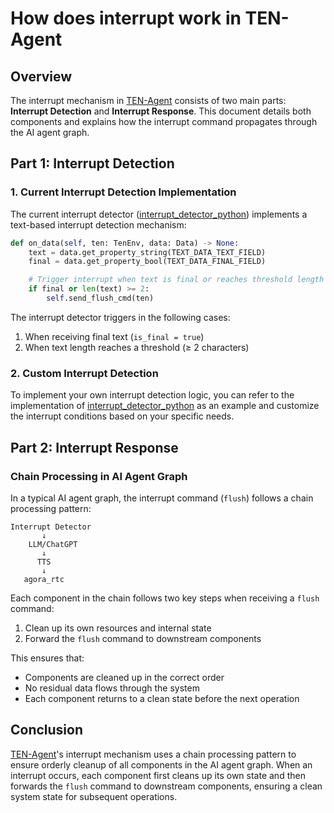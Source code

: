 # How does interrupt work in TEN-Agent

## Overview

The interrupt mechanism in
[TEN-Agent](https://github.com/TEN-framework/TEN-Agent) consists of two main
parts: **Interrupt Detection** and **Interrupt Response**. This document details
both components and explains how the interrupt command propagates through the AI
agent graph.

## Part 1: Interrupt Detection

### 1. Current Interrupt Detection Implementation

The current interrupt detector
([interrupt_detector_python](https://github.com/TEN-framework/TEN-Agent/tree/main/agents/ten_packages/extension/interrupt_detector_python))
implements a text-based interrupt detection mechanism:

```python
def on_data(self, ten: TenEnv, data: Data) -> None:
    text = data.get_property_string(TEXT_DATA_TEXT_FIELD)
    final = data.get_property_bool(TEXT_DATA_FINAL_FIELD)

    # Trigger interrupt when text is final or reaches threshold length
    if final or len(text) >= 2:
        self.send_flush_cmd(ten)
```

The interrupt detector triggers in the following cases:

1. When receiving final text (`is_final = true`)
2. When text length reaches a threshold (≥ 2 characters)

### 2. Custom Interrupt Detection

To implement your own interrupt detection logic, you can refer to the
implementation of
[interrupt_detector_python](https://github.com/TEN-framework/TEN-Agent/tree/main/agents/ten_packages/extension/interrupt_detector_python)
as an example and customize the interrupt conditions based on your specific
needs.

## Part 2: Interrupt Response

### Chain Processing in AI Agent Graph

In a typical AI agent graph, the interrupt command (`flush`) follows a chain
processing pattern:

```
Interrupt Detector
       ↓
    LLM/ChatGPT
       ↓
      TTS
       ↓
   agora_rtc
```

Each component in the chain follows two key steps when receiving a `flush`
command:

1. Clean up its own resources and internal state
2. Forward the `flush` command to downstream components

This ensures that:

- Components are cleaned up in the correct order
- No residual data flows through the system
- Each component returns to a clean state before the next operation

## Conclusion

[TEN-Agent](https://github.com/TEN-framework/TEN-Agent)'s interrupt mechanism
uses a chain processing pattern to ensure orderly cleanup of all components in
the AI agent graph. When an interrupt occurs, each component first cleans up its
own state and then forwards the `flush` command to downstream components,
ensuring a clean system state for subsequent operations.
